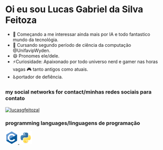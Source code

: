 # Oi eu sou Lucas Gabriel da Silva Feitoza

- 👀 Começando a me interessar ainda mais por IA e todo fantastico mundo da tecnológia.
- 🌱 Cursando segundo período de ciência da computação @UnifavipWyden.
- 😄 Pronomes ele/dele.
- ⚡Curiosidade: Apaixonado por todo universo nerd e gamer nas horas vagas 🎮 tanto antigos como atuais.
- ♿portador de defiência.
<h3 align="left"> <h3 align="left">my social networks for contact/minhas redes  sociais para contato </h3>
<p align="left">
<a href="https://instagram.com/lucasgfeitozal" target="blank"><img align="center" src="https://raw.githubusercontent.com/rahuldkjain/github-profile-readme-generator/master/src/images/icons/Social/instagram.svg" alt="lucasgfeitozal" height="30" width="40" /></a>
<h3 align="left">programming languages/linguagens de programação </h3>
<p align="left"> <a href="https://www.cprogramming.com/" target="_blank" rel="noreferrer"> <img src="https://raw.githubusercontent.com/devicons/devicon/master/icons/c/c-original.svg" alt="c" width="40" height="40"/> </a> <a href="https://www.python.org" target="_blank" rel="noreferrer"> <img src="https://raw.githubusercontent.com/devicons/devicon/master/icons/python/python-original.svg" alt="python" width="40" height="40"/> </a> </p>


<!---
LucasGsfeitoza-03/LucasGsfeitoza-03 is a ✨ special ✨ repository because its `README.md` (this file) appears on your GitHub profile.
You can click the Preview link to take a look at your changes.
--->
